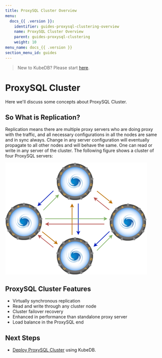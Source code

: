 ```yaml
---
title: ProxySQL Cluster Overview
menu:
  docs_{{ .version }}:
    identifier: guides-proxysql-clustering-overview
    name: ProxySQL Cluster Overview
    parent: guides-proxysql-clustering
    weight: 10
menu_name: docs_{{ .version }}
section_menu_id: guides
---
```


> New to KubeDB? Please start [here](/docs/README.md).

# ProxySQL Cluster

Here we'll discuss some concepts about ProxySQL Cluster.

## So What is Replication?

Replication means there are multiple proxy servers who are doing proxy with the traffic, and all necessary configurations in all the nodes are same and in sync always. Change in any server configuration will eventually propagate to all other nodes and will behave the same. One can read or write in any server of the cluster. The following figure shows a cluster of four ProxySQL servers:

![ProxySQL Cluster](/docs/guides/proxysql/clustering/overview/images/proxy-cluster.png)


## ProxySQL Cluster Features

- Virtually synchronous replication
- Read and write through any cluster node
- Cluster failover recovery
- Enhanced in performance than standalone proxy server
- Load balance in the ProxySQL end


## Next Steps

- [Deploy ProxySQL Cluster](/docs/guides/proxysql/clustering/proxysql-cluster/index.md) using KubeDB.